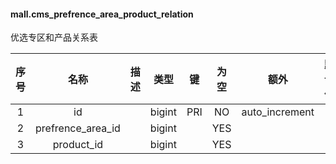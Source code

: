 #### mall.cms_prefrence_area_product_relation 
优选专区和产品关系表

| 序号 | 名称 | 描述 | 类型 | 键 | 为空 | 额外 | 默认值 |
| :--: | :--: | :--: | :--: | :--: | :--: | :--: | :--: |
| 1 | id |  | bigint | PRI | NO | auto_increment |  |
| 2 | prefrence_area_id |  | bigint |  | YES |  |  |
| 3 | product_id |  | bigint |  | YES |  |  |
